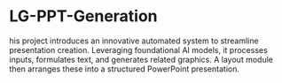 # LG-PPT-Generation
his project introduces an innovative automated system to streamline presentation creation. Leveraging foundational AI models, it processes inputs, formulates text, and generates related graphics. A layout module then arranges these into a structured PowerPoint presentation.
